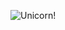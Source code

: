![Unicorn!](http://images4.fanpop.com/image/photos/24100000/Robot-Unicorn-Wallpaper-unicorns-24171150-1920-1080.jpg)
